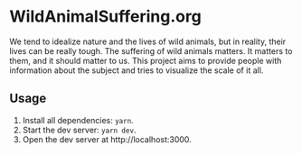 # WildAnimalSuffering.org

We tend to idealize nature and the lives of wild animals, but in reality, their
lives can be really tough. The suffering of wild animals matters. It matters to
them, and it should matter to us. This project aims to provide people with
information about the subject and tries to visualize the scale of it all.

## Usage

1. Install all dependencies: `yarn`.
1. Start the dev server: `yarn dev`.
1. Open the dev server at http://localhost:3000.

